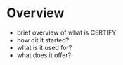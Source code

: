 # Overview

- brief overview of what is CERTIFY
- how dit it started?
- what is it used for?
- what does it offer?
